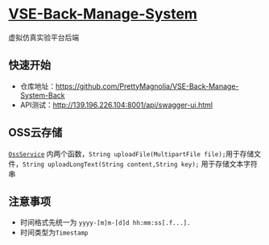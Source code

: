 # [VSE-Back-Manage-System](https://github.com/PrettyMagnolia/VSE-Back-Manage-System)

虚拟仿真实验平台后端

## 快速开始

- 仓库地址：https://github.com/PrettyMagnolia/VSE-Back-Manage-System-Back
- API测试：http://139.196.226.104:8001/api/swagger-ui.html

## OSS云存储

[`OssService`](./src/main/java/com/backend/vse/service/OssService.java)
内两个函数，`String uploadFile(MultipartFile file);`用于存储文件，`String uploadLongText(String content,String key);`
用于存储文本字符串

## 注意事项

- 时间格式先统一为 `yyyy-[m]m-[d]d hh:mm:ss[.f...].`
- 时间类型为`Timestamp`
